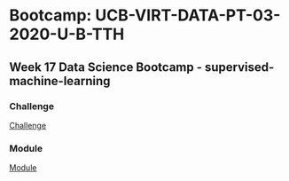 # Bootcamp: UCB-VIRT-DATA-PT-03-2020-U-B-TTH

## Week 17 Data Science Bootcamp - supervised-machine-learning

### Challenge
[Challenge](challenge/)

### Module
[Module](module/)
